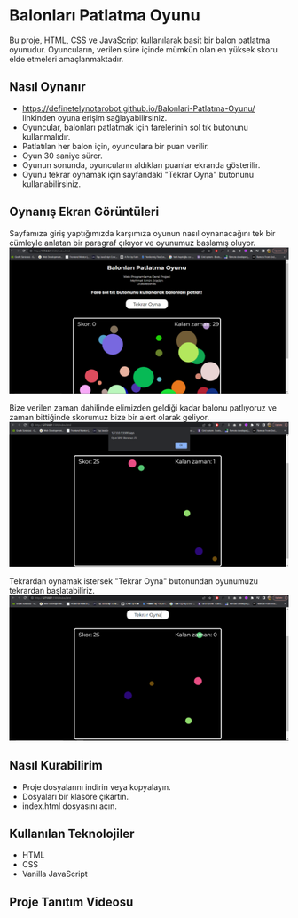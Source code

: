 
# Balonları Patlatma Oyunu

Bu proje, HTML, CSS ve JavaScript kullanılarak basit bir balon patlatma oyunudur. Oyuncuların, verilen süre içinde mümkün olan en yüksek skoru elde etmeleri amaçlanmaktadır.

## Nasıl Oynanır
* https://definetelynotarobot.github.io/Balonlari-Patlatma-Oyunu/ linkinden oyuna erişim sağlayabilirsiniz.
* Oyuncular, balonları patlatmak için farelerinin sol tık butonunu kullanmalıdır.
* Patlatılan her balon için, oyunculara bir puan verilir.
* Oyun 30 saniye sürer.
* Oyunun sonunda, oyuncuların aldıkları puanlar ekranda gösterilir.
* Oyunu tekrar oynamak için sayfandaki "Tekrar Oyna" butonunu kullanabilirsiniz.

## Oynanış Ekran Görüntüleri
Sayfamıza giriş yaptığımızda karşımıza oyunun nasıl oynanacağını tek bir cümleyle anlatan bir paragraf çıkıyor ve oyunumuz başlamış oluyor.
![gamebegin.png](gamebegin.png)

Bize verilen zaman dahilinde elimizden geldiği kadar balonu patlıyoruz ve zaman bittiğinde skorumuz bize bir alert olarak geliyor.
![gameending.png](gameending.png)

Tekrardan oynamak istersek "Tekrar Oyna" butonundan oyunumuzu tekrardan başlatabiliriz.
![playagain.png](playagain.png)


## Nasıl Kurabilirim

* Proje dosyalarını indirin veya kopyalayın.
* Dosyaları bir klasöre çıkartın.
* index.html dosyasını açın.

## Kullanılan Teknolojiler

* HTML
* CSS
* Vanilla JavaScript

## Proje Tanıtım Videosu



